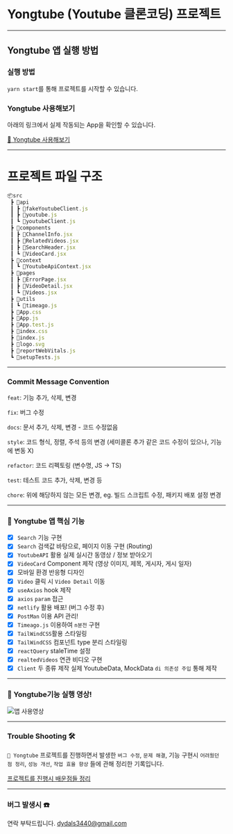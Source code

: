 # Yongtube (Youtube 클론코딩) 프로젝트

---

## Yongtube 앱 실행 방법

### 실행 방법

`yarn start`를 통해 프로젝트를 시작할 수 있습니다.

### Yongtube 사용해보기

아래의 링크에서 실제 작동되는 App을 확인할 수 있습니다.

[🍿 Yongtube 사용해보기](https://effulgent-youtiao-b6a85c.netlify.app/)

---

# 프로젝트 파일 구조

```js
📦src
 ┣ 📂api
 ┃ ┣ 📜fakeYoutubeClient.js
 ┃ ┣ 📜youtube.js
 ┃ ┗ 📜youtubeClient.js
 ┣ 📂components
 ┃ ┣ 📜ChannelInfo.jsx
 ┃ ┣ 📜RelatedVideos.jsx
 ┃ ┣ 📜SearchHeader.jsx
 ┃ ┗ 📜VideoCard.jsx
 ┣ 📂context
 ┃ ┗ 📜YoutubeApiContext.jsx
 ┣ 📂pages
 ┃ ┣ 📜ErrorPage.jsx
 ┃ ┣ 📜VideoDetail.jsx
 ┃ ┗ 📜Videos.jsx
 ┣ 📂utils
 ┃ ┗ 📜timeago.js
 ┣ 📜App.css
 ┣ 📜App.js
 ┣ 📜App.test.js
 ┣ 📜index.css
 ┣ 📜index.js
 ┣ 📜logo.svg
 ┣ 📜reportWebVitals.js
 ┗ 📜setupTests.js
```

---

### Commit Message Convention

`feat`: 기능 추가, 삭제, 변경

`fix`: 버그 수정

`docs`: 문서 추가, 삭제, 변경 - 코드 수정없음

`style`: 코드 형식, 정렬, 주석 등의 변경
(세미콜론 추가 같은 코드 수정이 있으나, 기능에 변동 X)

`refactor`: 코드 리펙토링 (변수명, JS -> TS)

`test`: 테스트 코드 추가, 삭제, 변경 등

`chore`: 위에 해당하지 않는 모든 변경, eg. 빌드 스크립트 수정, 패키지 배포 설정 변경

---

### 🍿 Yongtube 앱 핵심 기능

- [x] `Search` 기능 구현
- [x] `Search` 검색값 바탕으로, 페이지 이동 구현 (Routing)
- [x] `YoutubeAPI` 활용 실제 실시간 동영상 / 정보 받아오기
- [x] `VideoCard` Component 제작 (영상 이미지, 제목, 게시자, 게시 일자)
- [x] 모바일 환경 반응형 디자인
- [x] `Video` 클릭 시 `Video Detail` 이동
- [x] `useAxios` hook 제작
- [x] `axios` `param` 접근
- [x] `netlify` 활용 배포! (버그 수정 후)
- [x] `PostMan` 이용 API 관리!
- [x] `Timeago.js` 이용하여 `n분전` 구현
- [x] `TailWindCSS`활용 스타일링
- [x] `TailWindCSS` 컴포넌트 type 분리 스타일링
- [x] `reactQuery` staleTime 설정
- [x] `realtedVideos` 연관 비디오 구현
- [x] `Client` 두 종류 제작 실제 YoutubeData, MockData `di 의존성 주입` 통해 제작

---

### 🍿 Yongtube기능 실행 영상!

![앱 사용영상](./public/imgs/playYongtube.gif)

---

### Trouble Shooting 🛠️

`🍿 Yongtube` 프로젝트를 진행하면서 발생한 `버그 수정`, `문제 해결`, 기능 구현시 `어려웠던 점 정리`, `성능 개선`, `작업 효율 향상` 들에 관해 정리한 기록입니다.

[프로젝트를 진행시 배운점들 정리](https://www.notion.so/Yongtube-3d505b2b6255438cb3563429e2f7dc9e?pvs=4)

---

### 버그 발생시 ☎️

연락 부탁드립니다. <dydals3440@gmail.com>
